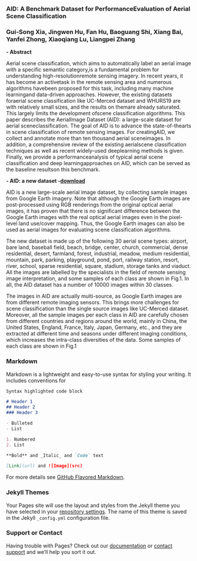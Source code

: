 ### AID: A Benchmark Dataset for PerformanceEvaluation of Aerial Scene Classification

### Gui-Song Xia, Jingwen Hu, Fan Hu, Baoguang Shi, Xiang Bai, Yanfei Zhong, Xiaoqiang Lu, Liangpei Zhang

**- Abstract**

Aerial scene classification, which aims to automatically label an aerial image with a specific semantic category,is a fundamental problem for understanding high-resolutionremote sensing imagery. In recent years, it has become an activetask in the remote sensing area and numerous algorithms havebeen proposed for this task, including many machine learningand data-driven approaches. However, the existing datasets foraerial scene classification like UC-Merced dataset and WHURS19 are with relatively small sizes, and the results on themare already saturated. This largely limits the development ofscene classification algorithms. This paper describes the AerialImage Dataset (AID): a large-scale dataset for aerial sceneclassification. The goal of AID is to advance the state-of-thearts in scene classification of remote sensing images. For creatingAID, we collect and annotate more than ten thousand aerial sceneimages. In addition, a comprehensive review of the existing aerialscene classification techniques as well as recent widely-used deeplearning methods is given. Finally, we provide a performanceanalysis of typical aerial scene classification and deep learningapproaches on AID, which can be served as the baseline resultson this benchmark.

**- AID: a new dataset -[download](https://pan.baidu.com/s/1mifOBv6)**

AID is a new large-scale aerial image dataset, by collecting sample images from Google Earth imagery. Note that although the Google Earth images are post-processed using RGB renderings from the original optical aerial images, it has proven that there is no significant difference  between the Google Earth images with the real optical aerial images even in the pixel-level land use/cover mapping. Thus, the Google Earth images can also be used as aerial images for evaluating scene classification algorithms.  

The new dataset is made up of the following 30 aerial scene types: airport, bare land, baseball field, beach, bridge, center, church, commercial, dense residential, desert, farmland, forest, industrial, meadow, medium residential, mountain, park, parking, playground, pond, port, railway station, resort, river, school, sparse residential, square, stadium, storage tanks and viaduct. All the images     are labelled by the specialists in the field of remote sensing image interpretation, and some samples of each class are shown in Fig.1. In all, the AID dataset has a number of 10000 images within 30 classes. 

The images in AID are actually multi-source, as Google Earth images are from different remote imaging sensors. This brings more challenges for scene classification than the single source images like UC-Merced dataset. Moreover, all the sample images per each class in AID are carefully chosen from different countries and regions around the world, mainly in China, the United States,     England, France, Italy, Japan, Germany, etc., and they are extracted at different time and seasons under different imaging conditions, which increases the intra-class diversities of the data. Some samples of each class are shown in Fig.1

### Markdown

Markdown is a lightweight and easy-to-use syntax for styling your writing. It includes conventions for

```markdown
Syntax highlighted code block

# Header 1
## Header 2
### Header 3

- Bulleted
- List

1. Numbered
2. List

**Bold** and _Italic_ and `Code` text

[Link](url) and ![Image](src)
```

For more details see [GitHub Flavored Markdown](https://guides.github.com/features/mastering-markdown/).

### Jekyll Themes

Your Pages site will use the layout and styles from the Jekyll theme you have selected in your [repository settings](https://github.com/CAPTAIN-WHU/AID/settings). The name of this theme is saved in the Jekyll `_config.yml` configuration file.

### Support or Contact

Having trouble with Pages? Check out our [documentation](https://help.github.com/categories/github-pages-basics/) or [contact support](https://github.com/contact) and we’ll help you sort it out.
